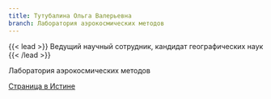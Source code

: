 ```yaml
---
title: Тутубалина Ольга Валерьевна
branch: Лаборатория аэрокосмических методов
---
```

{{< lead >}} Ведущий научный сотрудник, кандидат географических наук {{< /lead >}}

Лаборатория аэрокосмических методов

[Страница в Истине](https://istina.msu.ru/workers/425771)